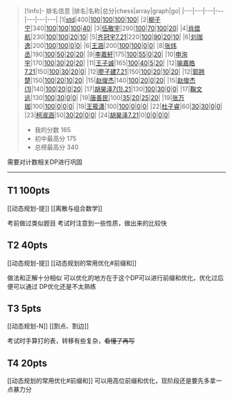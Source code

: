 > [!info]- 排名信息
> |排名|名称|总分|chess|array|graph|go|
|---|---|---|---|---|---|---|
|1|[std](#c0)|400|[100](#c0p0)|[100](#c0p1)|[100](#c0p2)|[100](#c0p3)|
|2|[柳子宁](#c11)|340|[100](#c11p0)|[100](#c11p1)|[100](#c11p2)|[40](#c11p3)|
|3|[伍敬宇](#c1)|290|[100](#c1p0)|[70](#c1p1)|[100](#c1p2)|[20](#c1p3)|
|4|[肖煜航](#c16)|230|[100](#c16p0)|[100](#c16p1)|[20](#c16p2)|[10](#c16p3)|
|5|[齐冠宇7.21](#c23)|220|[100](#c23p0)|[90](#c23p1)|[20](#c23p2)|[10](#c23p3)|
|6|[刘珈逸](#c2)|200|[100](#c2p0)|[100](#c2p1)|[0](#c2p2)|[0](#c2p3)|
|6|[王涵](#c13)|200|[100](#c13p0)|[100](#c13p1)|[0](#c13p2)|[0](#c13p3)|
|8|[张炜丞](#c7)|190|[100](#c7p0)|[50](#c7p1)|[20](#c7p2)|[20](#c7p3)|
|9|[李嘉轩](#c8)|175|[100](#c8p0)|[55](#c8p1)|[0](#c8p2)|[20](#c8p3)|
|10|[申洵宇](#c15)|170|[100](#c15p0)|[30](#c15p1)|[20](#c15p2)|[20](#c15p3)|
|11|[王子诚](#c12)|165|[100](#c12p0)|[40](#c12p1)|[5](#c12p2)|[20](#c12p3)|
|12|[喻嘉皓 7.21](#c4)|150|[100](#c4p0)|[30](#c4p1)|[20](#c4p2)|[0](#c4p3)|
|12|[廖子建7.21](#c5)|150|[100](#c5p0)|[20](#c5p1)|[10](#c5p2)|[20](#c5p3)|
|12|[郭翘楚](#c21)|150|[100](#c21p0)|[20](#c21p1)|[10](#c21p2)|[20](#c21p3)|
|15|[赵俊杰](#c19)|140|[100](#c19p0)|[20](#c19p1)|[0](#c19p2)|[20](#c19p3)|
|15|[赵俊杰(1)](#c20)|140|[100](#c20p0)|[20](#c20p1)|[0](#c20p2)|[20](#c20p3)|
|17|[胡昊泽7(1).21](#c17)|130|[100](#c17p0)|[30](#c17p1)|[0](#c17p2)|[0](#c17p3)|
|17|[鞠文远](#c22)|130|[100](#c22p0)|[30](#c22p1)|[0](#c22p2)|[0](#c22p3)|
|19|[唐善民](#c3)|100|[35](#c3p0)|[20](#c3p1)|[25](#c3p2)|[20](#c3p3)|
|19|[张万珈](#c6)|100|[100](#c6p0)|[0](#c6p1)|[0](#c6p2)|[0](#c6p3)|
|19|[王筱潇](#c14)|100|[100](#c14p0)|[0](#c14p1)|[0](#c14p2)|[0](#c14p3)|
|22|[杜子睿](#c9)|60|[30](#c9p0)|[30](#c9p1)|[0](#c9p2)|[0](#c9p3)|
|23|[柯淑涵](#c10)|50|[30](#c10p0)|[20](#c10p1)|[0](#c10p2)|[0](#c10p3)|
|24|[胡昊泽7.21](#c18)|0|[0](#c18p0)|[0](#c18p1)|[0](#c18p2)|[0](#c18p3)|
> - 我的分数 165
> - 初中最高分 175
> - 总榜最高分 340

需要对计数相关DP进行巩固

---
## T1 100pts
[[动态规划-提]]
[[离散与组合数学]]

考前做过类似题目
考试时注意到一些性质，做出来的比较快
## T2 40pts
[[动态规划-提]]
[[动态规划的常用优化#前缀和]]

做法和正解十分相似
可以优化的地方在于这个DP可以进行前缀和优化，优化过后便可以通过
DP优化还是不太熟练
## T3 5pts
[[动态规划-N]]
[[割点、割边]]

考试时手算打的表，转移有些复杂，~~看懂了再写~~
## T4 20pts

[[动态规划的常用优化#前缀和]]
可以用高位前缀和优化，现阶段还是要先多拿一点暴力分

